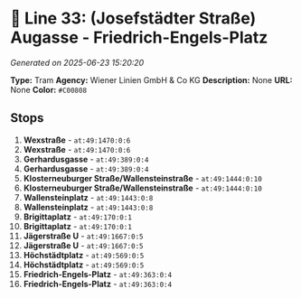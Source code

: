 # 🚊 Line 33: (Josefstädter Straße) Augasse - Friedrich-Engels-Platz

*Generated on 2025-06-23 15:20:20*

**Type:** Tram
**Agency:** Wiener Linien GmbH & Co KG
**Description:** None
**URL:** None
**Color:** `#C00808`

## Stops

1. **Wexstraße** - `at:49:1470:0:6`
2. **Wexstraße** - `at:49:1470:0:6`
3. **Gerhardusgasse** - `at:49:389:0:4`
4. **Gerhardusgasse** - `at:49:389:0:4`
5. **Klosterneuburger Straße/Wallensteinstraße** - `at:49:1444:0:10`
6. **Klosterneuburger Straße/Wallensteinstraße** - `at:49:1444:0:10`
7. **Wallensteinplatz** - `at:49:1443:0:8`
8. **Wallensteinplatz** - `at:49:1443:0:8`
9. **Brigittaplatz** - `at:49:170:0:1`
10. **Brigittaplatz** - `at:49:170:0:1`
11. **Jägerstraße U** - `at:49:1667:0:5`
12. **Jägerstraße U** - `at:49:1667:0:5`
13. **Höchstädtplatz** - `at:49:569:0:5`
14. **Höchstädtplatz** - `at:49:569:0:5`
15. **Friedrich-Engels-Platz** - `at:49:363:0:4`
16. **Friedrich-Engels-Platz** - `at:49:363:0:4`